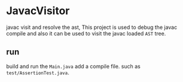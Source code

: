 # JavacVisitor
javac visit and resolve the ast, This project is used to debug the javac compile and also it can be used to visit the javac loaded `AST` tree.

## run
build and run the `Main.java` add a compile file. such as `test/AssertionTest.java`.
